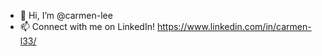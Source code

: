 - 👋 Hi, I’m @carmen-lee
- 📫 Connect with me on LinkedIn! https://www.linkedin.com/in/carmen-l33/

<!---
carmen-lee/carmen-lee is a ✨ special ✨ repository because its `README.md` (this file) appears on your GitHub profile.
You can click the Preview link to take a look at your changes.
--->
